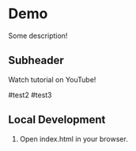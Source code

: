 # Demo

Some description!

## Subheader

Watch tutorial on YouTube!

#test2
#test3

## Local Development

1. Open index.html in your browser.